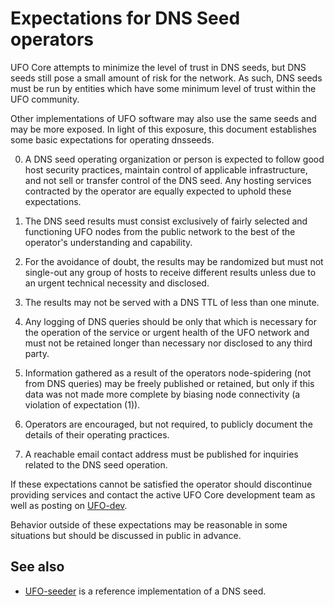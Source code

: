 Expectations for DNS Seed operators
====================================

UFO Core attempts to minimize the level of trust in DNS seeds,
but DNS seeds still pose a small amount of risk for the network.
As such, DNS seeds must be run by entities which have some minimum
level of trust within the UFO community.

Other implementations of UFO software may also use the same
seeds and may be more exposed. In light of this exposure, this
document establishes some basic expectations for operating dnsseeds.

0. A DNS seed operating organization or person is expected to follow good
host security practices, maintain control of applicable infrastructure,
and not sell or transfer control of the DNS seed. Any hosting services
contracted by the operator are equally expected to uphold these expectations.

1. The DNS seed results must consist exclusively of fairly selected and
functioning UFO nodes from the public network to the best of the
operator's understanding and capability.

2. For the avoidance of doubt, the results may be randomized but must not
single-out any group of hosts to receive different results unless due to an
urgent technical necessity and disclosed.

3. The results may not be served with a DNS TTL of less than one minute.

4. Any logging of DNS queries should be only that which is necessary
for the operation of the service or urgent health of the UFO
network and must not be retained longer than necessary nor disclosed
to any third party.

5. Information gathered as a result of the operators node-spidering
(not from DNS queries) may be freely published or retained, but only
if this data was not made more complete by biasing node connectivity
(a violation of expectation (1)).

6. Operators are encouraged, but not required, to publicly document the
details of their operating practices.

7. A reachable email contact address must be published for inquiries
related to the DNS seed operation.

If these expectations cannot be satisfied the operator should
discontinue providing services and contact the active UFO
Core development team as well as posting on
[UFO-dev](https://lists.linuxfoundation.org/mailman/listinfo/UFO-dev).

Behavior outside of these expectations may be reasonable in some
situations but should be discussed in public in advance.

See also
----------
- [UFO-seeder](https://github.com/sipa/UFO-seeder) is a reference implementation of a DNS seed.
